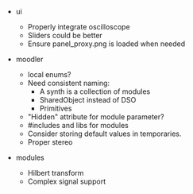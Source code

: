 * ui
    * Properly integrate oscilloscope
    * Sliders could be better
    * Ensure panel_proxy.png is loaded when needed

* moodler
    * local enums?
    * Need consistent naming:
        + A synth is a collection of modules
        + SharedObject instead of DSO
        + Primitives
    * "Hidden" attribute for module parameter?
    * #includes and libs for modules
    * Consider storing default values in temporaries.
    * Proper stereo

* modules
    * Hilbert transform
    * Complex signal support
